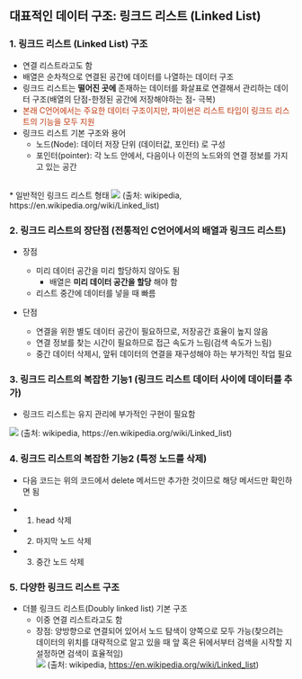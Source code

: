 ## 대표적인 데이터 구조: 링크드 리스트 (Linked List)

### 1. 링크드 리스트 (Linked List) 구조
* 연결 리스트라고도 함
* 배열은 순차적으로 연결된 공간에 데이터를 나열하는 데이터 구조
* 링크드 리스트는 **떨어진 곳에** 존재하는 데이터를 화살표로 연결해서 관리하는 데이터 구조(배열의 단점-한정된 공간에 저장해야하는 점- 극복)
* <font color='#BF360C'>본래 C언어에서는 주요한 데이터 구조이지만, 파이썬은 리스트 타입이 링크드 리스트의 기능을 모두 지원</font>
* 링크드 리스트 기본 구조와 용어
    - 노드(Node): 데이터 저장 단위 (데이터값, 포인터) 로 구성
    - 포인터(pointer): 각 노드 안에서, 다음이나 이전의 노드와의 연결 정보를 가지고 있는 공간

<br>
* 일반적인 링크드 리스트 형태
<img src="https://www.fun-coding.org/00_Images/linkedlist.png" />
(출처: wikipedia, https://en.wikipedia.org/wiki/Linked_list)

### 2. 링크드 리스트의 장단점 (전통적인 C언어에서의 배열과 링크드 리스트)
* 장점
    - 미리 데이터 공간을 미리 할당하지 않아도 됨
        - 배열은 **미리 데이터 공간을 할당** 해야 함
    - 리스트 중간에 데이터를 넣을 때 빠름

* 단점
    - 연결을 위한 별도 데이터 공간이 필요하므로, 저장공간 효율이 높지 않음
    - 연결 정보를 찾는 시간이 필요하므로 접근 속도가 느림(검색 속도가 느림)
    - 중간 데이터 삭제시, 앞뒤 데이터의 연결을 재구성해야 하는 부가적인 작업 필요

### 3. 링크드 리스트의 복잡한 기능1 (링크드 리스트 데이터 사이에 데이터를 추가)
- 링크드 리스트는 유지 관리에 부가적인 구현이 필요함

<img src="https://www.fun-coding.org/00_Images/linkedlistadd.png" />
(출처: wikipedia, https://en.wikipedia.org/wiki/Linked_list)

### 4. 링크드 리스트의 복잡한 기능2 (특정 노드를 삭제)
* 다음 코드는 위의 코드에서 delete 메서드만 추가한 것이므로 해당 메서드만 확인하면 됨
- 1. head 삭제
- 2. 마지막 노드 삭제
- 3. 중간 노드 삭제

### 5. 다양한 링크드 리스트 구조
* 더블 링크드 리스트(Doubly linked list) 기본 구조
    - 이중 연결 리스트라고도 함
    - 장점: 양방향으로 연결되어 있어서 노드 탐색이 양쪽으로 모두 가능(찾으려는 데이터의 위치를 대략적으로 알고 있을 때 앞 혹은 뒤에서부터 검색을 시작할 지 설정하면 검색이 효율적임)
      <br>
      <img src="https://www.fun-coding.org/00_Images/doublelinkedlist.png" />
      (출처: wikipedia, https://en.wikipedia.org/wiki/Linked_list)